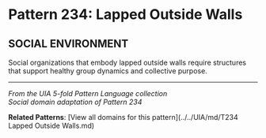 # Pattern 234: Lapped Outside Walls

## SOCIAL ENVIRONMENT

Social organizations that embody lapped outside walls require structures that support healthy group dynamics and collective purpose.

---

*From the UIA 5-fold Pattern Language collection*  
*Social domain adaptation of Pattern 234*

**Related Patterns**: [View all domains for this pattern](../../UIA/md/T234 Lapped Outside Walls.md)